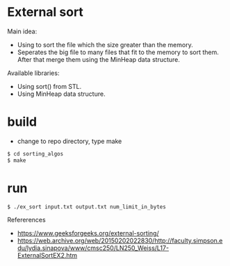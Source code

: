 # External sort

Main idea:
- Using to sort the file which the size greater than the memory.
- Seperates the big file to many files that fit to the memory to sort them. After that merge them using the MinHeap data structure.

Available libraries:
- Using sort() from STL.
- Using MinHeap data structure.

# build

- change to repo directory, type make
```sh
$ cd sorting_algos
$ make
```

# run
```sh
$ ./ex_sort input.txt output.txt num_limit_in_bytes
```

Refererences

- https://www.geeksforgeeks.org/external-sorting/
- https://web.archive.org/web/20150202022830/http://faculty.simpson.edu/lydia.sinapova/www/cmsc250/LN250_Weiss/L17-ExternalSortEX2.htm
